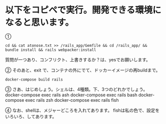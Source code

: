 # 以下をコピペで実行。開発できる環境になると思います。
①
```shell
cd && cat atonose.txt >> /rails_app/Gemfile && cd /rails_app/ && bundle install && rails webpacker:install
```

質問が一つあり、コンフリクト、上書きするか？は、yesでお願いします。

②
そのあと、exit で、コンテナの外にでて、ドッカーイメージの再buildまで。
```shell
docker-compose build rails
```

③
さあ、はじめしょう。シェルは、4種類。下、3つのどれかでしょう。
docker-compose exec rails ash
docker-compose exec rails bash
docker-compose exec rails zsh
docker-compose exec rails fish

④
なお、shellは、メジャーどころを入れてあります。
fishは私の色で、設定をいろいろ、してあります。
